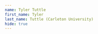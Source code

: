 ```yaml
--- 
name: Tyler Tuttle  
first_name: Tyler 
last_name: Tuttle (Carleton University) 
hide: true 
--- 
```

 
 